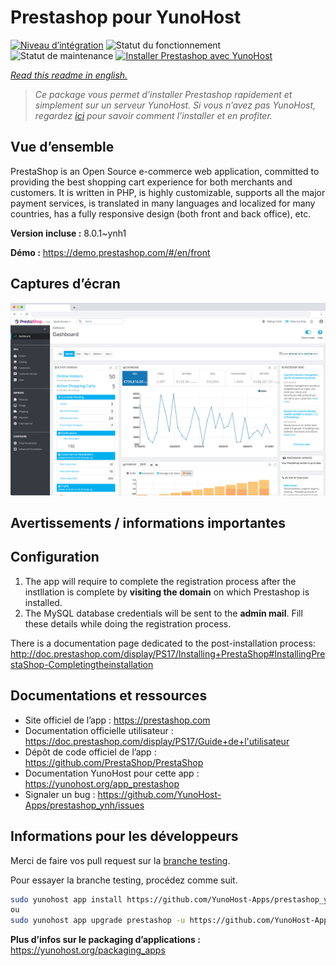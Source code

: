 <!--
N.B.: This README was automatically generated by https://github.com/YunoHost/apps/tree/master/tools/README-generator
It shall NOT be edited by hand.
-->

# Prestashop pour YunoHost

[![Niveau d’intégration](https://dash.yunohost.org/integration/prestashop.svg)](https://dash.yunohost.org/appci/app/prestashop) ![Statut du fonctionnement](https://ci-apps.yunohost.org/ci/badges/prestashop.status.svg) ![Statut de maintenance](https://ci-apps.yunohost.org/ci/badges/prestashop.maintain.svg)
[![Installer Prestashop avec YunoHost](https://install-app.yunohost.org/install-with-yunohost.svg)](https://install-app.yunohost.org/?app=prestashop)

*[Read this readme in english.](./README.md)*

> *Ce package vous permet d’installer Prestashop rapidement et simplement sur un serveur YunoHost.
Si vous n’avez pas YunoHost, regardez [ici](https://yunohost.org/#/install) pour savoir comment l’installer et en profiter.*

## Vue d’ensemble

PrestaShop is an Open Source e-commerce web application, committed to providing the best shopping cart experience for both merchants and customers. It is written in PHP, is highly customizable, supports all the major payment services, is translated in many languages and localized for many countries, has a fully responsive design (both front and back office), etc.

**Version incluse :** 8.0.1~ynh1

**Démo :** https://demo.prestashop.com/#/en/front

## Captures d’écran

![Capture d’écran de Prestashop](./doc/screenshots/screenshot.png)

## Avertissements / informations importantes

## Configuration

1. The app will require to complete the registration process after the instllation is complete by **visiting the domain** on  which Prestashop is installed.
1. The MySQL database credentials will be sent to the **admin mail**. Fill these details while doing the registration process.

There is a documentation page dedicated to the post-installation process: http://doc.prestashop.com/display/PS17/Installing+PrestaShop#InstallingPrestaShop-Completingtheinstallation
## Documentations et ressources

* Site officiel de l’app : <https://prestashop.com>
* Documentation officielle utilisateur : <https://doc.prestashop.com/display/PS17/Guide+de+l'utilisateur>
* Dépôt de code officiel de l’app : <https://github.com/PrestaShop/PrestaShop>
* Documentation YunoHost pour cette app : <https://yunohost.org/app_prestashop>
* Signaler un bug : <https://github.com/YunoHost-Apps/prestashop_ynh/issues>

## Informations pour les développeurs

Merci de faire vos pull request sur la [branche testing](https://github.com/YunoHost-Apps/prestashop_ynh/tree/testing).

Pour essayer la branche testing, procédez comme suit.

``` bash
sudo yunohost app install https://github.com/YunoHost-Apps/prestashop_ynh/tree/testing --debug
ou
sudo yunohost app upgrade prestashop -u https://github.com/YunoHost-Apps/prestashop_ynh/tree/testing --debug
```

**Plus d’infos sur le packaging d’applications :** <https://yunohost.org/packaging_apps>